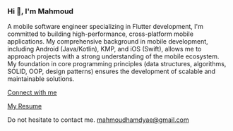 ### Hi 👋, I'm Mahmoud

<!--
**mahmoudhamdyae/mahmoudhamdyae** is a ✨ _special_ ✨ repository because its `README.md` (this file) appears on your GitHub profile.

Here are some ideas to get you started:

- 🔭 I’m currently working on ...
- 🌱 I’m currently learning ...
- 👯 I’m looking to collaborate on ...
- 🤔 I’m looking for help with ...
- 💬 Ask me about ...
- 📫 How to reach me: ...
- 😄 Pronouns: ...
- ⚡ Fun fact: ...
-->
A mobile software engineer specializing in Flutter development, I'm committed to building high-performance, cross-platform mobile applications. My comprehensive background in mobile development, including Android (Java/Kotlin), KMP, and iOS (Swift), allows me to approach projects with a strong understanding of the mobile ecosystem. My foundation in core programming principles (data structures, algorithms, SOLID, OOP, design patterns) ensures the development of scalable and maintainable solutions.

[Connect with me](https://www.linkedin.com/in/mahmoudhamdyae)

[My Resume](https://drive.google.com/file/d/1ApS_7fCUqBUKrDUFPiBrITPFgvYX3SK4/view?usp=drive_link)

Do not hesitate to contact me. 
mahmoudhamdyae@gmail.com
